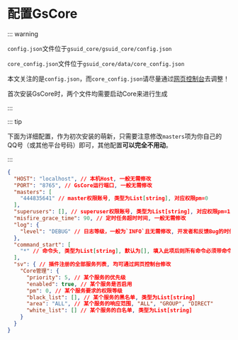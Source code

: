 # 配置GsCore<Badge type="warning" text="普通" />

::: warning

`config.json`文件位于`gsuid_core/gsuid_core/config.json`

`core_config.json`文件位于`gsuid_core/data/core_config.json`

本文关注的是`config.json`，而`core_config.json`请尽量通过[网页控制台](../进阶介绍/WebConsole)去调整！

首次安装GsCore时，两个文件均需要启动Core来进行生成

:::

::: tip

下面为详细配置，作为初次安装的萌新，只需要注意修改`masters`项为你自己的QQ号（或其他平台号码）即可，其他配置**可以完全不用动**。

:::

```json
{
  "HOST": "localhost", // 本机Host, 一般无需修改
  "PORT": "8765", // GsCore运行端口, 一般无需修改
  "masters": [
    "444835641" // master权限账号, 类型为List[string], 对应权限pm=0
  ],
  "superusers": [], // superuser权限账号, 类型为List[string], 对应权限pm=1
  "misfire_grace_time": 90, // 定时任务超时时间, 一般无需修改
  "log": {
    "level": "DEBUG" // 日志等级，一般为`INFO`且无需修改, 开发者和反馈Bug的时候开到`DEBUG`
  },
  "command_start": [
    "*" // 命令头, 类型为List[string], 默认为[], 填入此项后则所有命令必须带命令头触发
  ],
  "sv": { // 插件注册的全部服务列表, 均可通过网页控制台修改
    "Core管理": {
      "priority": 5, // 某个服务的优先级
      "enabled": true, // 某个服务是否启用
      "pm": 0, // 某个服务要求的权限等级
      "black_list": [], // 某个服务的黑名单, 类型为List[string]
      "area": "ALL", // 某个服务的响应范围, "ALL", "GROUP", "DIRECT"
      "white_list": [] // 某个服务的白名单, 类型为List[string]
    }
  }
}
```

